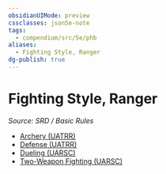 ```yaml
---
obsidianUIMode: preview
cssclasses: json5e-note
tags:
  - compendium/src/5e/phb
aliases:
  - Fighting Style, Ranger
dg-publish: true
---
```

# Fighting Style, Ranger
*Source: SRD / Basic Rules* 

- [Archery (UATRR)](compendium/optional-features/archery.md)
- [Defense (UATRR)](compendium/optional-features/defense.md)
- [Dueling (UARSC)](compendium/optional-features/dueling.md)
- [Two-Weapon Fighting (UARSC)](compendium/optional-features/two-weapon-fighting.md)